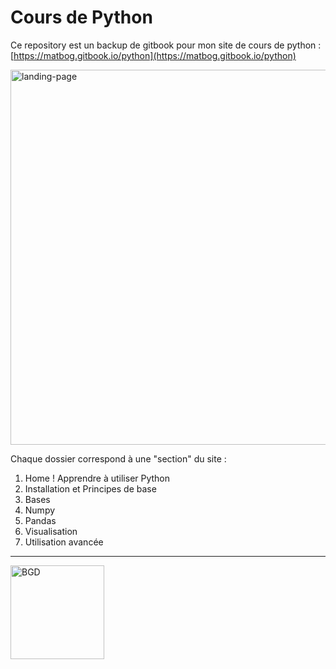 # Cours de Python 


Ce repository est un backup de gitbook pour mon site de cours de python : [https://matbog.gitbook.io/python](https://matbog.gitbook.io/python)

<img width="600"  alt="landing-page" src="https://github.com/user-attachments/assets/fe018210-0b30-499b-b7f3-fab0668a0612" />


Chaque dossier correspond à une "section" du site : 

1. Home ! Apprendre à utiliser Python
2. Installation et Principes de base
3. Bases
4. Numpy
5. Pandas
6. Visualisation
7. Utilisation avancée


---
<img width="150" alt="BGD" src="https://github.com/user-attachments/assets/3ae0cb08-62dd-4a47-bf66-932e3bc251c3" />
